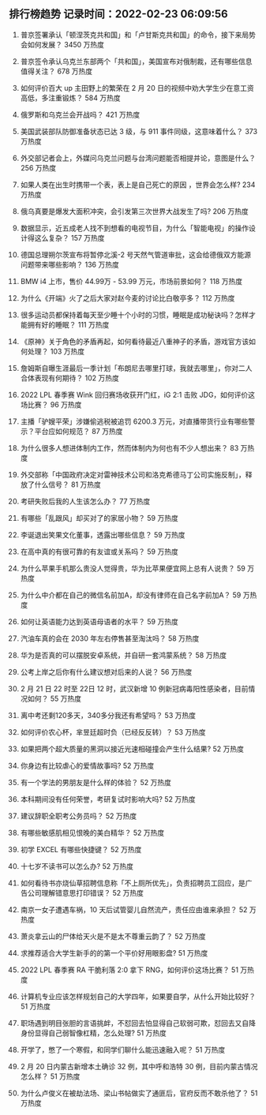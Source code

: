 
## 排行榜趋势 记录时间：2022-02-23 06:09:56
  
  1. 普京签署承认「顿涅茨克共和国」和「卢甘斯克共和国」的命令，接下来局势会如何发展？ 3450 万热度
    
  2. 普京签令承认乌克兰东部两个「共和国」，美国宣布对俄制裁，还有哪些信息值得关注？ 678 万热度
    
  3. 如何评价百大 up 主田野上的繁荣在 2 月 20 日的视频中劝大学生少在意工资高低，多注重锻炼？ 584 万热度
    
  4. 俄罗斯和乌克兰会开战吗？ 421 万热度
    
  5. 美国武装部队防御准备状态已达 3 级，与 911 事件同级，这意味着什么？ 373 万热度
    
  6. 外交部记者会上，外媒问乌克兰问题与台湾问题能否相提并论，意图是什么？ 256 万热度
    
  7. 如果人类在出生时携带一个表，表上是自己死亡的原因 ，世界会怎么样? 234 万热度
    
  8. 俄乌真要是爆发大面积冲突，会引发第三次世界大战发生了吗? 206 万热度
    
  9. 数据显示，近五成老人找不到想看的电视节目，为什么「智能电视」的操作设计得这么复杂？ 157 万热度
    
  10. 德国总理朔尔茨宣布将暂停北溪-2 号天然气管道审批，这会给德俄双方能源问题带来哪些影响？ 136 万热度
    
  11. BMW i4 上市，售价 44.99万 - 53.99 万元，市场前景如何？ 118 万热度
    
  12. 为什么《开端》火了之后大家对赵今麦的讨论比白敬亭多？ 112 万热度
    
  13. 很多运动员都保持着每天至少睡十个小时的习惯，睡眠是成功秘诀吗？怎样才能拥有好的睡眠？ 111 万热度
    
  14. 《原神》关于角色的矛盾再起，如何看待最近八重神子的矛盾，游戏官方该如何处理？ 103 万热度
    
  15. 詹姆斯自曝生涯最后一季计划「布朗尼去哪里打球，我就去哪里」，你对二人合体表现有何期待？ 102 万热度
    
  16. 2022 LPL 春季赛 Wink 回归赛场收获开门红，iG 2:1 击败 JDG，如何评价这场比赛？ 96 万热度
    
  17. 主播「驴嫂平荣」涉嫌偷逃税被追罚 6200.3 万元，对直播带货行业有哪些警示？平台应如何规范？ 87 万热度
    
  18. 为什么很多人想进体制内工作，然而体制内为何也有不少人想出来？ 83 万热度
    
  19. 外交部称「中国政府决定对雷神技术公司和洛克希德马丁公司实施反制」，释放了什么信号？ 81 万热度
    
  20. 考研失败后我的人生该怎么办？ 77 万热度
    
  21. ​有哪些「乱跟风」却买对了的家居小物？ 59 万热度
    
  22. 李诞退出笑果文化董事，透露出哪些信息？ 59 万热度
    
  23. 在高中真的有很可靠的有友谊或关系吗？ 59 万热度
    
  24. 为什么苹果手机那么贵没人觉得贵，华为比苹果便宜网上总有人说贵？ 59 万热度
    
  25. 为什么中介都在自己的微信名前加A，却没有律师在自己名字前加A？ 59 万热度
    
  26. 如何让英语能力达到英语母语者的水平？ 59 万热度
    
  27. 汽油车真的会在 2030 年左右停售甚至淘汰吗？ 58 万热度
    
  28. 华为是否真的可以摆脱安卓系统，并自研一套鸿蒙系统？ 58 万热度
    
  29. 公考上岸之后你有什么建议想对后来的人说？ 56 万热度
    
  30. 2 月 21 日 22 时至 22日 12 时，武汉新增 10 例新冠病毒阳性感染者，目前情况如何？ 55 万热度
    
  31. 离中考还剩120多天，340多分我还有希望吗？ 53 万热度
    
  32. 如何评价农心杯，芈昱廷超时负（已经反反转）？ 53 万热度
    
  33. 如果把两个超大质量的黑洞以接近光速相碰撞会产生什么结果? 52 万热度
    
  34. 你身边有比较虐心的爱情故事吗? 52 万热度
    
  35. 有一个学法的男朋友是什么样的体验？ 52 万热度
    
  36. 本科期间没有任何荣誉，考研复试时影响大吗? 52 万热度
    
  37. 建议辞职全职考公务员吗？ 52 万热度
    
  38. 有哪些敏感肌相见恨晚的美白精华？ 52 万热度
    
  39. 初学 EXCEL 有哪些快捷键？ 52 万热度
    
  40. 十七岁不读书可以怎么办? 52 万热度
    
  41. 如何看待书亦烧仙草招聘信息称「不上厕所优先」，负责招聘员工回应，是广告公司理解错意思打印错误？ 52 万热度
    
  42. 南京一女子遭遇车祸，10 天后试管婴儿自然流产，责任应由谁来承担？ 52 万热度
    
  43. 萧炎拿云山的尸体给天火是不是太不尊重云韵了？ 52 万热度
    
  44. 求推荐适合大学生新手的的第一个平价好用眼影盘? 51 万热度
    
  45. 2022 LPL 春季赛 RA 干脆利落 2:0 拿下 RNG，如何评价这场比赛？ 51 万热度
    
  46. 计算机专业应该怎样规划自己的大学四年，如果要自学，从什么开始比较好？ 51 万热度
    
  47. 职场遇到明目张胆的言语挑衅，不怼回去怕显得自己软弱可欺，怼回去又自降身份显得自己弱智像杠精，怎么处理? 51 万热度
    
  48. 开学了，憋了一个寒假，和同学们聊什么能迅速融入呢？ 51 万热度
    
  49. 2 月 20 日内蒙古新增本土确诊 32 例，其中呼和浩特 30 例，目前内蒙古情况怎么样？ 51 万热度
    
  50. 为什么卢俊义在被劫法场、梁山书帖做实了通匪后，官府反而不敢杀他了？ 51 万热度
    